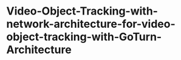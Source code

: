 # Video-Object-Tracking-with-network-architecture-for-video-object-tracking-with-GoTurn-Architecture